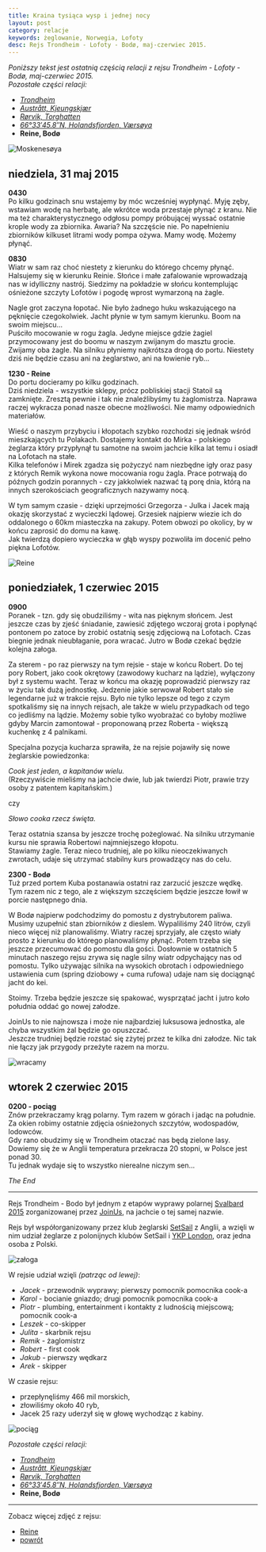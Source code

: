 ```yaml
---
title: Kraina tysiąca wysp i jednej nocy
layout: post
category: relacje
keywords: żeglowanie, Norwegia, Lofoty
desc: Rejs Trondheim - Lofoty - Bodø, maj-czerwiec 2015.
---
```


*Poniższy tekst jest ostatnią częścią relacji z rejsu Trondheim - Lofoty - Bodø, maj-czerwiec 2015.*  
*Pozostałe części relacji:*

* *[Trondheim](/kraina-1000-wysp-i-1-nocy/)*
* *[Austrått, Kjeungskjær](/kraina-1000-wysp-i-1-nocy-cz2/)*
* *[Rørvik, Torghatten](/kraina-1000-wysp-i-1-nocy-cz3/)*
* *[66°33′45.8″N, Holandsfjorden, Værsøya](/kraina-1000-wysp-i-1-nocy-cz4/)*
* **Reine, Bodø**

![Moskenesøya](/img/2015/norwegia/moskenesoya.jpg)

## niedziela, 31 maj 2015
**0430**  
Po kilku godzinach snu wstajemy by móc wcześniej wypłynąć. Myję zęby, wstawiam wodę na herbatę, ale wkrótce woda przestaje płynąć z kranu. Nie ma też 
charakterystycznego odgłosu pompy próbującej wyssać ostatnie krople wody za zbiornika. Awaria? 
Na szczęście nie. Po napełnieniu zbiorników kilkuset litrami wody pompa ożywa. Mamy wodę. Możemy płynąć.

**0830**  
Wiatr w sam raz choć niestety z kierunku do którego chcemy płynąć. Halsujemy się w kierunku Reinie. Słońce i małe zafalowanie wprowadzają nas w idylliczny nastrój. 
Siedzimy na pokładzie w słońcu kontemplując ośnieżone szczyty Lofotów i pogodę wprost wymarzoną na żagle.  

Nagle grot zaczyna łopotać. Nie było żadnego huku wskazującego na pęknięcie czegokolwiek. Jacht płynie w tym samym kierunku. Boom na swoim miejscu...   
Puściło mocowanie w rogu żagla. Jedyne miejsce gdzie żagiel przymocowany jest do boomu w naszym zwijanym do masztu grocie.  
Zwijamy oba żagle. Na silniku płyniemy najkrótsza drogą do portu. Niestety dziś nie będzie czasu ani na żeglarstwo, ani na łowienie ryb...

**1230 - Reine**  
Do portu docieramy po kilku godzinach.  
Dziś niedziela - wszystkie sklepy, prócz pobliskiej stacji Statoil są zamknięte. Zresztą pewnie i tak nie znaleźlibyśmy tu żaglomistrza. Naprawa raczej wykracza ponad 
nasze obecne możliwości. Nie mamy odpowiednich materiałów.  

Wieść o naszym przybyciu i kłopotach szybko rozchodzi się jednak wśród mieszkających tu Polakach. Dostajemy kontakt do Mirka - polskiego żeglarza który przypłynął 
tu samotne na swoim jachcie kilka lat temu i osiadł na Lofotach na stałe.  
Kilka telefonów i Mirek zgadza się pożyczyć nam niezbędne igły oraz pasy z których Remik wykona nowe mocowania rogu żagla. Prace potrwają do późnych godzin 
porannych - czy jakkolwiek nazwać tą porę dnia, którą na innych szerokościach geograficznych nazywamy nocą.  

W tym samym czasie - dzięki uprzejmości Grzegorza - Julka i Jacek mają okazję skorzystać z wycieczki lądowej. Grzesiek najpierw wiezie ich do oddalonego o 60km 
miasteczka na zakupy. Potem obwozi po okolicy, by w końcu zaprosić do domu na kawę.  
Jak twierdzą dopiero wycieczka w głąb wyspy pozwoliła im docenić pełno piękna Lofotów.

![Reine](/img/2015/norwegia/reine.jpg)

## poniedziałek, 1 czerwiec 2015
**0900**  
Poranek - tzn. gdy się obudziliśmy - wita nas pięknym słońcem. Jest jeszcze czas by zjeść śniadanie, zawiesić zdjętego wczoraj grota i popłynąć pontonem po zatoce 
by zrobić ostatnią sesję zdjęciową na Lofotach.
Czas biegnie jednak nieubłaganie, pora wracać. Jutro w Bodø czekać będzie kolejna załoga.

Za sterem - po raz pierwszy na tym rejsie - staje w końcu Robert. Do tej pory Robert, jako cook okrętowy (zawodowy kucharz na lądzie), wyłączony był z systemu wacht. 
Teraz w końcu ma okazję poprowadzić pierwszy raz w życiu tak dużą jednostkę.
Jedzenie jakie serwował Robert stało sie legendarne już w trakcie rejsu. Było nie tylko lepsze od tego z czym spotkaliśmy się na innych rejsach, ale także w wielu 
przypadkach od tego co jedliśmy na lądzie. Możemy sobie tylko wyobrażać co byłoby możliwe gdyby Marcin zamontował - proponowaną przez Roberta - większą kuchenkę z 4 palnikami.  

Specjalna pozycja kucharza sprawiła, że na rejsie pojawiły się nowe żeglarskie powiedzonka:  

*Cook jest jeden, a kapitanów wielu.*   
(Rzeczywiście mieliśmy na jachcie dwie, lub jak twierdzi Piotr, prawie trzy osoby z patentem kapitańskim.)

czy  

*Słowo cooka rzecz święta.*

Teraz ostatnia szansa by jeszcze trochę pożeglować. Na silniku utrzymanie kursu nie sprawia Robertowi najmniejszego kłopotu.  
Stawiamy żagle. Teraz nieco trudniej, ale po kilku nieoczekiwanych zwrotach, udaje się utrzymać stabilny kurs prowadzący nas do celu.  

**2300 - Bodø**  
Tuż przed portem Kuba postanawia ostatni raz zarzucić jeszcze wędkę. Tym razem nic z tego, ale z większym szczęściem będzie jeszcze łowił w porcie następnego dnia.

W Bodø najpierw podchodzimy do pomostu z dystrybutorem paliwa. Musimy uzupełnić stan zbiorników z dieslem. Wypaliliśmy 240 litrów, czyli nieco więcej niż planowaliśmy. Wiatry 
raczej sprzyjały, ale często wiały prosto z kierunku do którego planowaliśmy płynąć.
Potem trzeba się jeszcze przecumować do pomostu dla gości. Dosłownie w ostatnich 5 minutach naszego rejsu zrywa się nagle silny wiatr odpychający nas od pomostu. Tylko 
używając silnika na wysokich obrotach i odpowiedniego ustawienia cum (spring dziobowy + cuma rufowa) udaje nam się dociągnąć jacht do kei.  

Stoimy. Trzeba będzie jeszcze się spakować, wysprzątać jacht i jutro koło południa oddać go nowej załodze.  

JoinUs to nie najnowsza i może nie najbardziej luksusowa jednostka, ale chyba wszystkim żal będzie go opuszczać.  
Jeszcze trudniej będzie rozstać się zżytej przez 
te kilka dni załodze. Nic tak nie łączy jak przygody przeżyte razem na morzu.

![wracamy](/img/2015/norwegia/wracamy.jpg)

## wtorek 2 czerwiec 2015
**0200 - pociąg**  
Znów przekraczamy krąg polarny. Tym razem w górach i jadąc na południe. Za okien robimy ostatnie zdjęcia ośnieżonych szczytów, wodospadów, lodowców.  
Gdy rano obudzimy się w Trondheim otaczać nas będą zielone lasy. Dowiemy się że w Anglii temperatura przekracza 20 stopni, w Polsce jest ponad 30.  
Tu jednak wydaje się to wszystko nierealne niczym sen...

*The End*

-----------------------------------------------

Rejs Trondheim - Bodo był jednym z etapów wyprawy polarnej [Svalbard 2015](http://svalbard.com.pl/) 
zorganizowanej przez [JoinUs](http://joinus.eu/), na jachcie o tej samej nazwie.  

Rejs był współorganizowany przez klub żeglarski [SetSail](http://setsail.org.uk/) z Anglii, 
a wzięli w nim udział żeglarze z polonijnych klubów SetSail i [YKP London](http://www.ykplondyn.pl/), 
oraz jedna osoba z Polski.

![załoga](/img/2015/norwegia/zaloga.jpg)

W rejsie udział wzięli *(patrząc od lewej)*:  

* *Jacek* - przewodnik wyprawy; pierwszy  pomocnik pomocnika cook-a
* *Karol* - bocianie gniazdo; drugi pomocnik pomocnika cook-a
* *Piotr* - plumbing, entertainment i kontakty z ludnością miejscową; pomocnik cook-a
* *Leszek* - co-skipper
* *Julita* - skarbnik rejsu
* *Remik* - żaglomistrz
* *Robert* - first cook 
* *Jakub* - pierwszy wędkarz
* *Arek* - skipper

W czasie rejsu:  

* przepłynęliśmy 466 mil morskich, 
* złowiliśmy około 40 ryb, 
* Jacek 25 razy uderzył się w głowę wychodząc z kabiny.

![pociąg](/img/2015/norwegia/pociag.jpg)


*Pozostałe części relacji:*

* *[Trondheim](/kraina-1000-wysp-i-1-nocy/)*
* *[Austrått, Kjeungskjær](/kraina-1000-wysp-i-1-nocy-cz2/)*
* *[Rørvik, Torghatten](/kraina-1000-wysp-i-1-nocy-cz3/)*
* *[66°33′45.8″N, Holandsfjorden, Værsøya](/kraina-1000-wysp-i-1-nocy-cz4/)*
* **Reine, Bodø**

----------------------------------

Zobacz więcej zdjęć z rejsu:

* [Reine](https://www.facebook.com/media/set/?set=a.10152849207916820.1073741844.672761819&type=1&l=00a4588f75)
* [powrót](https://www.facebook.com/media/set/?set=a.10152849213131820.1073741845.672761819&type=1&l=54b53222bd)